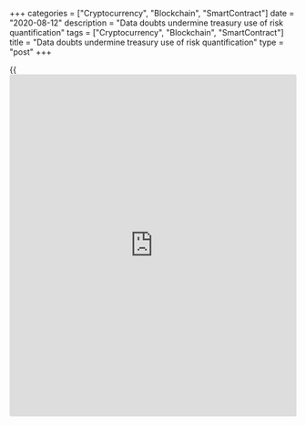 +++
categories = ["Cryptocurrency", "Blockchain", "SmartContract"]
date = "2020-08-12"
description = "Data doubts undermine treasury use of risk quantification"
tags = ["Cryptocurrency", "Blockchain", "SmartContract"]
title = "Data doubts undermine treasury use of risk quantification"
type = "post"
+++

{{<iframe id="large-banner" src="https://www.bounty.group/#slide=11.0" width="100%" height="600" scrolling="no" style="border: 0px solid rgb(216, 221, 230); border-radius: 3px;">}}

#  Data doubts undermine treasury use of risk quantification

COPYING AND DISTRIBUTING ARE PROHIBITED WITHOUT PERMISSION OF THE
PUBLISHER: [ SContreras@Euromoney.com][1]

By:  Paul Golden  Published on:  Thursday, July 16, 2020

Lack of confidence in the quality of their information – and their
ability to analyze it – means many of the world’s largest companies
continue to eschew one of the techniques designed to assess and manage
FX risk.

![block-chain-question_780][2]

A recent report from Greenwich Associates found that 60% of [corporate
treasury professionals][3] felt it was not possible to establish best
practices for FX. Yet only one in five of the large companies surveyed
employ the variance at risk (VaR) framework – such as [earnings at risk
or cash flows at risk][4] – despite its suitability for precision
hedging strategies.

Cash flow at risk and earnings at risk take into account the relative
volatilities and correlations of individual currencies when designing
hedging strategies and incorporate cash flow and earnings implications
in addition to payments.

![Ken Monahan_160x186][5]  
  
---  
  
_Ken Monahan,  
Greenwich Associates_  
  
“However, the methodology requires relatively good information
management and access to sophisticated tools and datasets,” says Ken
Monahan, senior analyst in Greenwich Associates’ market structure group
and author of the report. “Many firms do not pursue the latter because
they do not believe they can achieve the former.”

One of the reasons put forward for the low level of VaR usage was that
companies have little confidence in the quality of their own data.

“The first step in a financial risk-management framework should be to
identify the underlying exposures,” says Sander de Vries, senior manager
at Netherlands-based treasury consultancy Zanders. “If the underlying
data is poor quality, the outcome of the risk quantification will not be
reliable. In addition to standardization and centralization of
processes, we also see that companies are taking initiatives to invest
in technologies related to big data and artificial intelligence to
improve data quality.”

He agrees that many corporates might not implement at risk calculations
in their financial risk management framework because they are more
difficult to make, and the outcome is more difficult to interpret.

“We feel it is best practice to use this quantification technique,” says
de Vries. “However, it should be complementary to other methodologies
which are more closely aligned to current hedging practice.”

### Risk management

Firms do not hedge to get a return but as an instrument of [FX risk
management at the corporate level][6]. Having a 95% confidence interval
for protecting your margins is something many corporates do not
necessarily feel comfortable with since their goal is to be FX neutral
under any market situation.

That is the view of Antonio Rami, chief growth officer at Kantox, who
recommends that companies design processes and adopt systems that allow
them to capture different types of data exposure such as forecasts, firm
commitments and balance-sheet items.

![Antonio-Rami-Kantox_160x186][7]  
  
---  
 __

Antonio Rami, Kantox  
  
“This is especially relevant for forecast data, since there is often
less trust about its quality and timing,” he says. “The solution here is
to break the ‘silos’ between commercial and treasury teams by improving
communication and designing joint processes.”

An FX management solution should also be implemented in order to capture
different types of exposure in real time, as well as their evolution
from forecasts to firm commitments to balance-sheet items.

“This is crucial in [terms](https://www.fintechee.com/terms/) of having full exposure visibility and
defining an optimal hedging [policy](https://www.fintechee.com/policy/),” adds Rami.

Lack of reliable data and the complexity of the task at hand often leave
companies dependent on FX dealers, with treasurers asking their dealer
counterparties to conduct VaR analysis on their behalf.

“The tools used to generate these estimates and strategies are more
commonly used by banks than corporates, so it might be cheaper depending
on the frequency with which the company hedges according to these
principles,” says Monahan.

Treasurers asking dealer counterparties to run VaR is a way of
estimating downside risk for the positions the company carries with each
individual counterparty, but that still may not provide the desired
consolidated risk assessment picture, according to treasury consultant
Fabio Marcos.

“So this is in fact a partial substitute for a more robust risk-
management practice,” he says. “One way of addressing the issue of
insufficient reliable data or not having access to reliable data in a
timely manner is centralization through automation and integration of
different sources, such as accounts receivables and accounts payable.”

  

> It does not change the perception of VaR as a tool that is more
suitable for active asset managers seeking a rate of return than for
corporate risk managers worried about reducing the impact of FX  
>

>

>  - Antonio Rami, Kantox

  

“Treasurers should be able to calculate risks, but they have to separate
short-term risks from long-term risks,” observes Richard Cornielje,
director corporate customers at risk management technology company KYOS,
adding that lack of knowledge and limited internal communication often
hold back best practice.

Rami acknowledges that conducting proper VaR analysis requires market
data availability and analytical capabilities that are far more common
with dealer counterparties.

“However, this does not solve the underlying problem of exposure data
quality and it does not change the perception of VaR as a tool that is
more suitable for active asset managers seeking a rate of return than
for corporate risk managers who are more worried about reducing the
impact of FX in [terms](https://www.fintechee.com/terms/) of margins and reporting,” he concludes.

   1. mailto:SContreras@Euromoney.com
   2. /v-d521866b2a6b9977afd3b5f1428e1bcd/Media/images/euromoney/stock-images-22/block-chain-question_780.jpg
   3. www.euromoney.com/article/b1lxqc8j8pjmv2/making-treasury-great-again-covid-19-will-put-cashflows-into-the-boardroom
   4. www.euromoney.com/article/b1gxbxnqlmw2f2/treasurers-need-to-move-out-of-risk-management-comfort-zone
   5. /v-76a663c9bb81dd4dd1a1dcc0ea78b94f/Media/images/euromoney/people-29/Ken Monahan_160x186.jpg
   6. www.euromoney.com/article/b1hv4nr30vjy8t/corporates-revisit-[options](https://www.fixpro.org/post/options-liquidity/)-for-reducing-fx-exposure
   7. /v-b2035b2020f6ad51097c775f2e509b0b/Media/images/euromoney/people-30/Antonio-Rami-Kantox_160x186.jpg